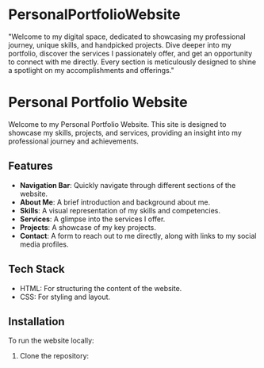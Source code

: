 # PersonalPortfolioWebsite
"Welcome to my digital space, dedicated to showcasing my professional journey, unique skills, and handpicked projects. Dive deeper into my portfolio, discover the services I passionately offer, and get an opportunity to connect with me directly. Every section is meticulously designed to shine a spotlight on my accomplishments and offerings."
# Personal Portfolio Website

Welcome to my Personal Portfolio Website. This site is designed to showcase my skills, projects, and services, providing an insight into my professional journey and achievements.

## Features

- **Navigation Bar**: Quickly navigate through different sections of the website.
- **About Me**: A brief introduction and background about me.
- **Skills**: A visual representation of my skills and competencies.
- **Services**: A glimpse into the services I offer.
- **Projects**: A showcase of my key projects.
- **Contact**: A form to reach out to me directly, along with links to my social media profiles.

## Tech Stack

- HTML: For structuring the content of the website.
- CSS: For styling and layout.

## Installation

To run the website locally:

1. Clone the repository:
